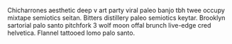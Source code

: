 Chicharrones aesthetic deep v art party viral paleo banjo tbh twee occupy mixtape semiotics seitan. Bitters distillery paleo semiotics keytar. Brooklyn sartorial palo santo pitchfork 3 wolf moon offal brunch live-edge cred helvetica. Flannel tattooed lomo palo santo.